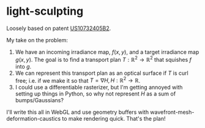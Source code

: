 # light-sculpting
Loosely based on patent [US10732405B2](https://patents.google.com/patent/US10732405B2/en).

My take on the problem:
1. We have an incoming irradiance map, $f(x, y)$, and a target irradiance map $g(x, y)$. The goal is to find a transport plan $T:\mathbb{R}^2\rightarrow\mathbb{R}^2$ that squishes $f$ into $g$.
2. We can represent this transport plan as an optical surface if $T$ is curl free; i.e. if we make it so that $T=\nabla H, H:\mathbb{R}^2\rightarrow\mathbb{R}$.
3. I could use a differentiable rasterizer, but I'm getting annoyed with setting up things in Python, so why not represent $H$ as a sum of bumps/Gaussians?

I'll write this all in WebGL and use geometry buffers with wavefront-mesh-deformation-caustics to make rendering quick. That's the plan!
